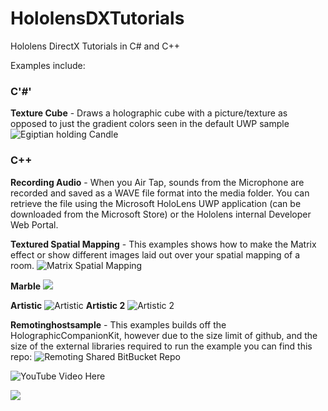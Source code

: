 
# HololensDXTutorials
Hololens DirectX Tutorials in C# and C++

Examples include:
### C'#'
  **Texture Cube** - Draws a holographic cube with a picture/texture as opposed to just the gradient colors seen in the default UWP sample
	![Egiptian holding Candle](http://i.imgur.com/BhkN66c.jpg)
  
### C++
   **Recording Audio** - When you Air Tap, sounds from the Microphone are recorded and saved as a WAVE file format into the media folder. You can retrieve the file using the Microsoft HoloLens UWP application (can be downloaded from the Microsoft Store) or the Hololens internal Developer Web Portal.

  
  **Textured Spatial Mapping** - This examples shows how to make the Matrix effect or show different images laid out over your spatial mapping of a room.
![Matrix Spatial Mapping](http://i.imgur.com/R8pQWRe.jpg)

 **Marble** ![](http://i.imgur.com/QBMivlH.jpg)

**Artistic** ![Artistic](http://i.imgur.com/09xq0u4.jpg)
**Artistic 2** ![Artistic 2](http://i.imgur.com/hcE8gm4.jpg)

**Remotinghostsample** - This examples builds off the HolographicCompanionKit, however due to the size limit of github, and the size of the external libraries required to run the example you can find this repo:
![Remoting Shared BitBucket Repo](https://bitbucket.org/dngoins/dngoins_remotinghostsample)

![YouTube Video Here](https://youtu.be/uHpun3s0G3g)

![](https://i.imgur.com/q48IzLq.jpg)
